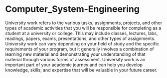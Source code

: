 # Computer_System-Engineering
University work refers to the various tasks, assignments, projects, and other types of academic activities that you will be responsible for completing as a student at a university or college. This may include classes, lectures, labs, readings, papers, exams, presentations, and other types of assignments. University work can vary depending on your field of study and the specific requirements of your program, but it generally involves a combination of learning new material and demonstrating your understanding of that material through various forms of assessment. University work is an important part of your academic journey and can help you develop knowledge, skills, and expertise that will be valuable in your future career.
